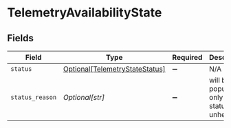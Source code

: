 # TelemetryAvailabilityState


## Fields

| Field                                                                         | Type                                                                          | Required                                                                      | Description                                                                   |
| ----------------------------------------------------------------------------- | ----------------------------------------------------------------------------- | ----------------------------------------------------------------------------- | ----------------------------------------------------------------------------- |
| `status`                                                                      | [Optional[TelemetryStateStatus]](../../models/shared/telemetrystatestatus.md) | :heavy_minus_sign:                                                            | N/A                                                                           |
| `status_reason`                                                               | *Optional[str]*                                                               | :heavy_minus_sign:                                                            | will be populate only when status is unhealthy                                |